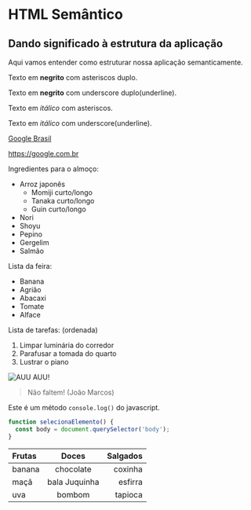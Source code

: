 # HTML Semântico
## Dando significado à estrutura da aplicação
Aqui vamos entender como estruturar nossa aplicação semanticamente.

Texto em **negrito** com asteriscos duplo.
 
Texto em __negrito__ com underscore duplo(underline).

Texto em *itálico* com asteriscos.

Texto em _itálico_ com underscore(underline).

[Google Brasil](https://google.com.br)

<https://google.com.br>

Ingredientes para o almoço:
* Arroz japonês
  * Momiji curto/longo
  * Tanaka curto/longo
  * Guin curto/longo
* Nori
* Shoyu
* Pepino
* Gergelim
* Salmão

Lista da feira:
- Banana
- Agrião
- Abacaxi
- Tomate
- Alface

Lista de tarefas: (ordenada)
1. Limpar luminária do corredor
2. Parafusar a tomada do quarto
3. Lustrar o piano

![AUU AUU!](https://pipz.com/static/images/blog/eddie.png)

> Não faltem!
> (João Marcos)

Este é um método `console.log()` do javascript.

```javascript
function selecionaElemento() {
  const body = document.querySelector('body');
}
```


Frutas | Doces | Salgados
:-----|:-----:|-----:
banana | chocolate | coxinha
maçã | bala Juquinha | esfirra
uva | bombom | tapioca
